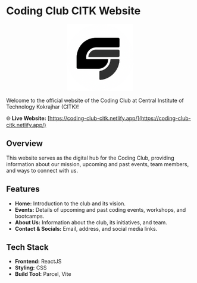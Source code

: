 # Coding Club CITK Website

<p align="center">
  <img src="src/assets/CITKTabLogo.png" alt="Coding Club CITK Logo" width="180"/>
</p>

Welcome to the official website of the Coding Club at Central Institute of Technology Kokrajhar (CITK)!

🌐 **Live Website:** [https://coding-club-citk.netlify.app/](https://coding-club-citk.netlify.app/)

## Overview

This website serves as the digital hub for the Coding Club, providing information about our mission, upcoming and past events, team members, and ways to connect with us.

## Features

- **Home:** Introduction to the club and its vision.
- **Events:** Details of upcoming and past coding events, workshops, and bootcamps.
- **About Us:** Information about the club, its initiatives, and team.
- **Contact & Socials:** Email, address, and social media links.

## Tech Stack

- **Frontend:** ReactJS
- **Styling:** CSS
- **Build Tool:** Parcel, Vite
